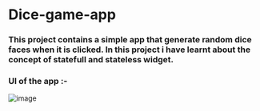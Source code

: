 # Dice-game-app

<h3>This project contains a simple app that generate random dice faces when it is clicked.
In this project i have learnt about the concept of statefull and stateless widget.</h3>
<h3>UI of the app :-</h3>

![image](https://user-images.githubusercontent.com/77783033/123513811-e8991e80-d6ac-11eb-911e-88b0846a934b.png)



